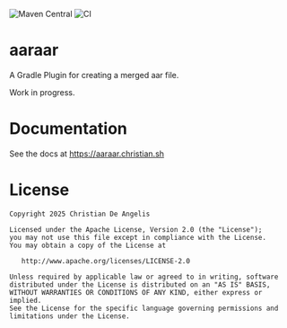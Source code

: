 ![Maven Central](https://img.shields.io/maven-central/v/sh.christian.aaraar/gradle-plugin?versionPrefix=0.1.0) ![CI](https://github.com/christiandeange/aaraar/actions/workflows/ci.yml/badge.svg)

# aaraar

A Gradle Plugin for creating a merged aar file.

Work in progress.

# Documentation

See the docs at https://aaraar.christian.sh

# License

```
Copyright 2025 Christian De Angelis

Licensed under the Apache License, Version 2.0 (the "License");
you may not use this file except in compliance with the License.
You may obtain a copy of the License at

   http://www.apache.org/licenses/LICENSE-2.0

Unless required by applicable law or agreed to in writing, software
distributed under the License is distributed on an "AS IS" BASIS,
WITHOUT WARRANTIES OR CONDITIONS OF ANY KIND, either express or implied.
See the License for the specific language governing permissions and
limitations under the License.
```
